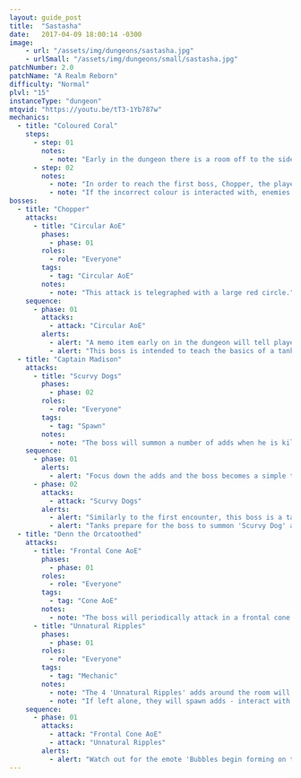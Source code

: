 ```yaml
---
layout: guide_post
title:  "Sastasha"
date:   2017-04-09 18:00:14 -0300
image:
    - url: "/assets/img/dungeons/sastasha.jpg"
    - urlSmall: "/assets/img/dungeons/small/sastasha.jpg"
patchNumber: 2.0
patchName: "A Realm Reborn"
difficulty: "Normal"
plvl: "15"
instanceType: "dungeon"
mtqvid: "https://youtu.be/tT3-1Yb787w"
mechanics:
  - title: "Coloured Coral"
    steps:
      - step: 01
        notes:
          - note: "Early in the dungeon there is a room off to the side with an item that can be interacted with - it contains a message with a colour on it."
      - step: 02
        notes:
          - note: "In order to reach the first boss, Chopper, the player must unlock the entrance by selecting the correct colour of coral."
          - note: "If the incorrect colour is interacted with, enemies may spawn."
bosses:
  - title: "Chopper"
    attacks:
      - title: "Circular AoE"
        phases:
          - phase: 01
        roles:
          - role: "Everyone"
        tags:
          - tag: "Circular AoE"
        notes:
          - note: "This attack is telegraphed with a large red circle."
    sequence:
      - phase: 01
        attacks:
          - attack: "Circular AoE"
        alerts:
          - alert: "A memo item early on in the dungeon will tell players which colour of coral to interact with in order to enter this fight."
          - alert: "This boss is intended to teach the basics of a tank and spank - simply DPS him down."
  - title: "Captain Madison"
    attacks:
      - title: "Scurvy Dogs"
        phases:
          - phase: 02
        roles:
          - role: "Everyone"
        tags:
          - tag: "Spawn"
        notes:
          - note: "The boss will summon a number of adds when he is killed - tanks prepare to pick them up so that DPS can AoE them down."
    sequence:
      - phase: 01
        alerts:
          - alert: "Focus down the adds and the boss becomes a simple tank and spank."
      - phase: 02
        attacks:
          - attack: "Scurvy Dogs"
        alerts:
          - alert: "Similarly to the first encounter, this boss is a tank and spank."
          - alert: "Tanks prepare for the boss to summon 'Scurvy Dog' adds at the end of the encounter."
  - title: "Denn the Orcatoothed"
    attacks:
      - title: "Frontal Cone AoE"
        phases:
          - phase: 01
        roles:
          - role: "Everyone"
        tags:
          - tag: "Cone AoE"
        notes:
          - note: "The boss will periodically attack in a frontal cone - move out of the telegraph to avoid being hit."
      - title: "Unnatural Ripples"
        phases:
          - phase: 01
        roles:
          - role: "Everyone"
        tags:
          - tag: "Mechanic"
        notes:
          - note: "The 4 'Unnatural Ripples' adds around the room will periodically begin to bubble."
          - note: "If left alone, they will spawn adds - interact with them when they are bubbling to prevent the spawn."
    sequence:
      - phase: 01
        attacks:
          - attack: "Frontal Cone AoE"
          - attack: "Unnatural Ripples"
        alerts:
          - alert: "Watch out for the emote 'Bubbles begin forming on the water's surface' - it indicates that the grates around the room are about to spawn adds."
---
```


